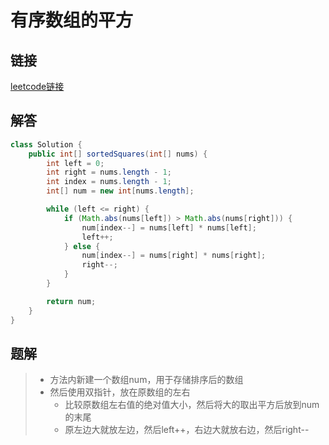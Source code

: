 #  有序数组的平方

## 链接

[leetcode链接](https://leetcode.cn/problems/squares-of-a-sorted-array/)

## 解答

```java
class Solution {
    public int[] sortedSquares(int[] nums) {
        int left = 0;
        int right = nums.length - 1;
        int index = nums.length - 1;
        int[] num = new int[nums.length];

        while (left <= right) {
            if (Math.abs(nums[left]) > Math.abs(nums[right])) {
                num[index--] = nums[left] * nums[left];
                left++;
            } else {
                num[index--] = nums[right] * nums[right];
                right--;
            }
        }

        return num;
    }
}
```

## 题解

> - 方法内新建一个数组num，用于存储排序后的数组
> - 然后使用双指针，放在原数组的左右
>   - 比较原数组左右值的绝对值大小，然后将大的取出平方后放到num的末尾
>   - 原左边大就放左边，然后left++，右边大就放右边，然后right--